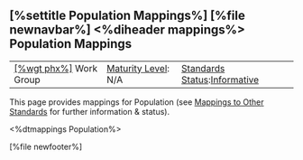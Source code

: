 \[%settitle Population Mappings%\]
\[%file newnavbar%\]
&lt;%diheader mappings%&gt;
Population Mappings
-------------------

|                                              |                                               |                                                                                        |
|----------------------------------------------|-----------------------------------------------|----------------------------------------------------------------------------------------|
| [\[%wgt phx%\]](%5B%wg%20phx%%5D) Work Group | [Maturity Level](versions.html#maturity): N/A | [Standards Status](versions.html#std-process):[Informative](versions.html#std-process) |

This page provides mappings for Population (see [Mappings to Other Standards](mappings.html) for further information & status).

&lt;%dtmappings Population%&gt;

\[%file newfooter%\]
